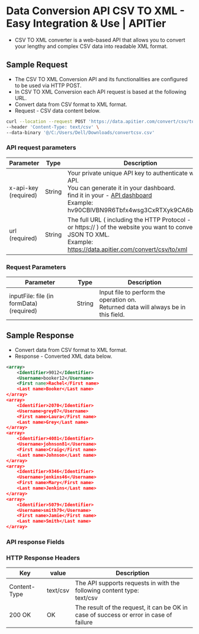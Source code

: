 # Data Conversion API CSV TO XML - Easy Integration & Use | APITier


* CSV TO XML converter is a web-based API that allows you to convert your lengthy and complex CSV data into readable XML format. 

## Sample Request
* The CSV TO XML Conversion API and its functionalities are configured to be used via HTTP POST.
* In CSV TO XML Conversion each API request is based at the following URL.  
* Convert data from CSV format to XML format.
* Request - CSV data content below.


```bash title="Example Curl Request" 
curl --location --request POST 'https://data.apitier.com/convert/csv/to/xml?x-api-key=hv90CBlVBN9R6Tbfx4wsg3CxRTXyk9CA6bvx2f11' \
--header 'Content-Type: text/csv' \
--data-binary '@/C:/Users/Dell/Downloads/convertcsv.csv'
```


### API request parameters

| Parameter                      | Type                 |    Description                            |
| --------------------           | -------------------- | ---------------------------------------   |
| x-api-key (required)           | String               |Your private unique API key to authenticate with the API.<br />You can generate it in your dashboard.<br />find it in your - [API dashboard](https://www.apitier.com/api/conversion/data-conversion)<br />Example: hv90CBlVBN9R6Tbfx4wsg3CxRTXyk9CA6bvx2f11 |
|url (required)                  | String               |The full URL ( including the HTTP Protocol - http:// or https:// ) of the website you want to convert from JSON TO XML.  <br />Example: https://data.apitier.com/convert/csv/to/xml     |



### Request Parameters

| Parameter                      | Type                 |    Description                            |
| --------------------           | -------------------- | ---------------------------------------   |
| inputFile: file (in formData) <br />(required) | String      |Input file to perform the operation on. <br />Returned data will always be in this field.   |



## Sample Response
* Convert data from CSV format to XML format.
* Response - Converted XML data below.

```xml title="Example Response"
<array>
    <Identifier>9012</Identifier>
    <Username>booker12</Username>
    <First name>Rachel</First name>
    <Last name>Booker</Last name>
</array>
<array>
    <Identifier>2070</Identifier>
    <Username>grey07</Username>
    <First name>Laura</First name>
    <Last name>Grey</Last name>
</array>
<array>
    <Identifier>4081</Identifier>
    <Username>johnson81</Username>
    <First name>Craig</First name>
    <Last name>Johnson</Last name>
</array>
<array>
    <Identifier>9346</Identifier>
    <Username>jenkins46</Username>
    <First name>Mary</First name>
    <Last name>Jenkins</Last name>
</array>
<array>
    <Identifier>5079</Identifier>
    <Username>smith79</Username>
    <First name>Jamie</First name>
    <Last name>Smith</Last name>
</array>
```

### API response Fields
### HTTP Response Headers

| Key                   | value                |    Description                            |
| --------------------  | -------------------- | ---------------------------------------   |
| Content-Type          | text/csv             | The API supports requests in with the following content type: <br /> text/csv|
| 200 OK                | OK                   | The result of the request, it can be OK in case of success or error in case of failure|


